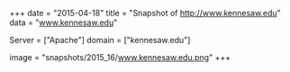 
+++
date = "2015-04-18"
title = "Snapshot of http://www.kennesaw.edu"
data = "www.kennesaw.edu"

Server = ["Apache"]
domain = ["kennesaw.edu"]

  image = "snapshots/2015_16/www.kennesaw.edu.png"
+++
#
